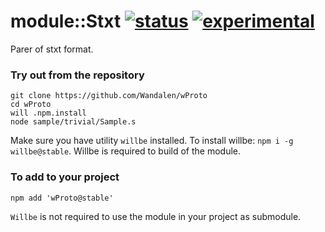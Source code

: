 # module::Stxt [![status](https://github.com/Wandalen/wStxt/actions/workflows/StandardPublish.yml/badge.svg)](https://github.com/Wandalen/wStxt/actions/workflows/StandardPublish.yml) [![experimental](https://img.shields.io/badge/stability-experimental-orange.svg)](https://github.com/emersion/stability-badges#experimental)

Parer of stxt format.

### Try out from the repository

```
git clone https://github.com/Wandalen/wProto
cd wProto
will .npm.install
node sample/trivial/Sample.s
```

Make sure you have utility `willbe` installed. To install willbe: `npm i -g willbe@stable`. Willbe is required to build of the module.

### To add to your project

```
npm add 'wProto@stable'
```

`Willbe` is not required to use the module in your project as submodule.


